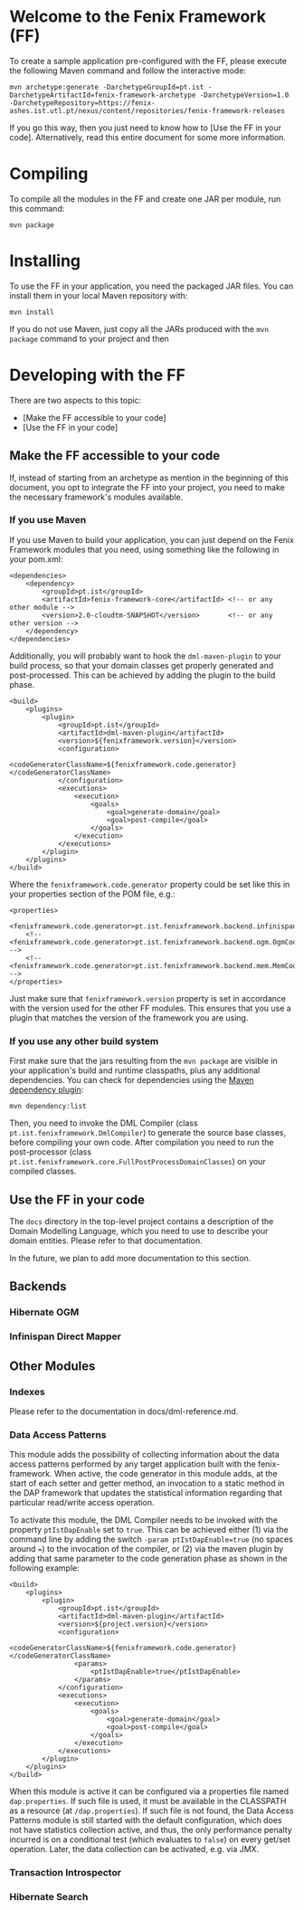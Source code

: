 # Welcome to the Fenix Framework (FF)

To create a sample application pre-configured with the FF, please execute the
following Maven command and follow the interactive mode:

    mvn archetype:generate -DarchetypeGroupId=pt.ist -DarchetypeArtifactId=fenix-framework-archetype -DarchetypeVersion=1.0 -DarchetypeRepository=https://fenix-ashes.ist.utl.pt/nexus/content/repositories/fenix-framework-releases

If you go this way, then you just need to know how to
[Use the FF in your code].  Alternatively, read this entire document for some
more information.


# Compiling

To compile all the modules in the FF and create one JAR per module, run this
command:

    mvn package
    
# Installing

To use the FF in your application, you need the packaged JAR files.  You can
install them in your local Maven repository with:

    mvn install

If you do not use Maven, just copy all the JARs produced with the `mvn
package` command to your project and then

# Developing with the FF

There are two aspects to this topic:

  * [Make the FF accessible to your code]
  * [Use the FF in your code]

## Make the FF accessible to your code

If, instead of starting from an archetype as mention in the beginning of this
document, you opt to integrate the FF into your project, you need to make the
necessary framework's modules available.

### If you use Maven

If you use Maven to build your application, you can just depend on the Fenix
Framework modules that you need, using something like the following in your
pom.xml:

    <dependencies>
        <dependency>
            <groupId>pt.ist</groupId>
            <artifactId>fenix-framework-core</artifactId> <!-- or any other module -->
            <version>2.0-cloudtm-SNAPSHOT</version>       <!-- or any other version -->
        </dependency>
    </dependencies>
    
Additionally, you will probably want to hook the `dml-maven-plugin` to your
build process, so that your domain classes get properly generated and
post-processed.  This can be achieved by adding the plugin to the build phase.

    <build>
        <plugins>
            <plugin>
                <groupId>pt.ist</groupId>
                <artifactId>dml-maven-plugin</artifactId>
                <version>${fenixframework.version}</version>
                <configuration>
                    <codeGeneratorClassName>${fenixframework.code.generator}</codeGeneratorClassName>
                </configuration>
                <executions>
                    <execution>
                        <goals>
                            <goal>generate-domain</goal>
                            <goal>post-compile</goal>
                        </goals>
                    </execution>
                </executions>
            </plugin>
        </plugins>
    </build>

Where the `fenixframework.code.generator` property could be set like this in
your properties section of the POM file, e.g.:

    <properties>
        <fenixframework.code.generator>pt.ist.fenixframework.backend.infinispan.InfinispanCodeGenerator</fenixframework.code.generator>
        <!-- <fenixframework.code.generator>pt.ist.fenixframework.backend.ogm.OgmCodeGenerator</fenixframework.code.generator> -->
        <!-- <fenixframework.code.generator>pt.ist.fenixframework.backend.mem.MemCodeGenerator</fenixframework.code.generator> -->
    </properties>

Just make sure that `fenixframework.version` property is set in accordance
with the version used for the other FF modules.  This ensures that you use a
plugin that matches the version of the framework you are using.

### If you use any other build system

First make sure that the jars resulting from the `mvn package` are visible in
your application's build and runtime classpaths, plus any additional
dependencies.  You can check for dependencies using the
[Maven dependency plugin][1]:

    mvn dependency:list

[1]: http://www.google.com/search?q=maven+dependency+plugin

Then, you need to invoke the DML Compiler (class
`pt.ist.fenixframework.DmlCompiler`) to generate the source base classes,
before compiling your own code.  After compilation you need to run the
post-processor (class
`pt.ist.fenixframework.core.FullPostProcessDomainClasses`) on your compiled
classes.

## Use the FF in your code

The `docs` directory in the top-level project contains a description of the
Domain Modelling Language, which you need to use to describe your domain
entities.  Please refer to that documentation.

In the future, we plan to add more documentation to this section.

## Backends

### Hibernate OGM

### Infinispan Direct Mapper

## Other Modules

### Indexes

Please refer to the documentation in docs/dml-reference.md.


### Data Access Patterns

This module adds the possibility of collecting information about the data
access patterns performed by any target application built with the
fenix-framework.  When active, the code generator in this module adds, at the
start of each setter and getter method, an invocation to a static method in
the DAP framework that updates the statistical information regarding that
particular read/write access operation.

To activate this module, the DML Compiler needs to be invoked with the
property `ptIstDapEnable` set to `true`.  This can be achieved either (1) via
the command line by adding the switch `-param ptIstDapEnable=true` (no spaces
around `=`) to the invocation of the compiler, or (2) via the maven plugin by
adding that same parameter to the code generation phase as shown in the
following example:

    <build>
        <plugins>
            <plugin>
                <groupId>pt.ist</groupId>
                <artifactId>dml-maven-plugin</artifactId>
                <version>${project.version}</version>
                <configuration>
                    <codeGeneratorClassName>${fenixframework.code.generator}</codeGeneratorClassName>
                    <params>
                        <ptIstDapEnable>true</ptIstDapEnable>
                    </params>
                </configuration>
                <executions>
                    <execution>
                        <goals>
                            <goal>generate-domain</goal>
                            <goal>post-compile</goal>
                        </goals>
                    </execution>
                </executions>
            </plugin>
        </plugins>
    </build>

When this module is active it can be configured via a properties file named
`dap.properties`.  If such file is used, it must be available in the CLASSPATH
as a resource (at `/dap.properties`).  If such file is not found, the Data
Access Patterns module is still started with the default configuration, which
does not have statistics collection active, and thus, the only performance
penalty incurred is on a conditional test (which evaluates to `false`) on
every get/set operation.  Later, the data collection can be activated,
e.g. via JMX.

### Transaction Introspector


### Hibernate Search


